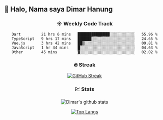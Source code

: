## 👋 Halo, Nama saya **Dimar Hanung**

<center>

### :sunny: Weekly Code Track
<!--START_SECTION:waka-->

```text
Dart         21 hrs 6 mins   ██████████████░░░░░░░░░░░   55.96 %
TypeScript   9 hrs 17 mins   ██████░░░░░░░░░░░░░░░░░░░   24.65 %
Vue.js       3 hrs 42 mins   ██▒░░░░░░░░░░░░░░░░░░░░░░   09.81 %
JavaScript   1 hr 44 mins    █░░░░░░░░░░░░░░░░░░░░░░░░   04.63 %
Other        45 mins         ▓░░░░░░░░░░░░░░░░░░░░░░░░   02.02 %
```

<!--END_SECTION:waka-->

### :fire: Streak

[![GitHub Streak](http://github-readme-streak-stats.herokuapp.com?user=dimar-hanung)](https://git.io/streak-stats)

### :chart: Stats

![Dimar's github stats](https://github-readme-stats.vercel.app/api?username=dimar-hanung&show_icons=true&theme=vue)

[![Top Langs](https://github-readme-stats.vercel.app/api/top-langs/?username=dimar-hanung)](#)

</center>
